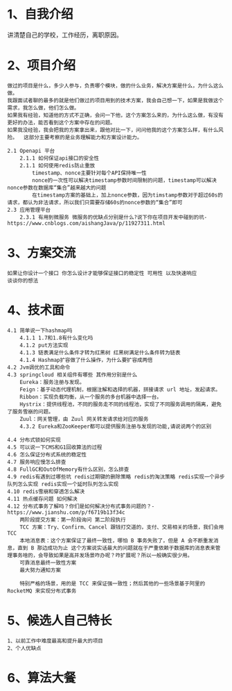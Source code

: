# 1、自我介绍
   
   讲清楚自己的学校，工作经历，离职原因。

# 2、项目介绍

    做过的项目是什么，多少人参与，负责哪个模块，做的什么业务，解决方案是什么，为什么这么做。  
    我跟面试者聊的最多的就是他们做过的项目用到的技术方案，我会自己想一下，如果是我做这个需求，我怎么做，他们怎么做。  
    如果我有经验，知道他的方式不正确，会问一下他，这个方案怎么来的，为什么这么做，有没有更好的办法，能否看到这个方案中存在的问题。  
    如果我没经验，我会把我的方案拿出来，跟他对比一下，问问他我的这个方案怎么样，有什么风险。  这部分主要考察的是业务理解能力和方案设计能力。
    
    2.1 Openapi 平台
        2.1.1 如何保证api接口的安全性
        2.1.1 如何使用redis防止重放
            timestamp、nonce主要针对每个API保持唯一性
            nonce的一次性可以解决timestamp参数时间限制的问题，timestamp可以解决nonce参数在数据库“集合”越来越大的问题
            在timestamp方案的基础上，加上nonce参数，因为timstamp参数对于超过60s的请求，都认为非法请求，所以我们只需要存储60s的nonce参数的“集合”即可
    2.3 应用管理平台
        2.3.1 有用到微服务 微服务的优缺点分别是什么?说下你在项目开发中碰到的坑-https://www.cnblogs.com/aishangJava/p/11927311.html

# 3、方案交流
    
    如果让你设计一个接口 你怎么设计才能够保证接口的稳定性 可用性 以及快速响应 
    谈谈你的想法
    

# 4、技术面

    4.1 简单说一下hashmap吗
        4.1.1 1.7和1.8有什么变化吗
        4.1.2 put方法实现
        4.1.3 链表满足什么条件才转为红黑树 红黑树满足什么条件转为链表 
        4.1.4 Hashmap扩容做了什么操作，为什么要扩容成两倍
    4.2 Jvm调优的工具和命令
    4.3 springcloud 相关组件有哪些 其作用分别是什么
        Eureka：服务注册与发现。
        Feign：基于动态代理机制，根据注解和选择的机器，拼接请求 url 地址，发起请求。
        Ribbon：实现负载均衡，从一个服务的多台机器中选择一台。
        Hystrix：提供线程池，不同的服务走不同的线程池，实现了不同服务调用的隔离，避免了服务雪崩的问题。
        Zuul：网关管理，由 Zuul 网关转发请求给对应的服务
        4.3.2 Eureka和ZooKeeper都可以提供服务注册与发现的功能,请说说两个的区别
        
    4.4 分布式锁如何实现
    4.5 可以说一下CMS和G1回收算法的过程
    4.6 怎么保证分布式系统的稳定性
    4.7 服务响应慢怎么排查
    4.8 FullGC和OutOfMemory有什么区别，怎么排查
    4.9 redis有遇到过哪些坑 redis过期键的删除策略 redis的淘汰策略 redis实现一个异步队列怎么实现 redis实现一个延时队列怎么实现
    4.10 redis雪崩和穿透怎么解决
    4.11 热点缓存问题 如何解决
    4.12 分布式事务了解吗？你们是如何解决分布式事务问题的？-https://www.jianshu.com/p/f6719b13f34c
        两阶段提交方案：第一阶段询问 第二阶段执行
        TCC 方案：Try、Confirm、Cancel 跟钱打交道的，支付、交易相关的场景，我们会用 TCC
        本地消息表：这个方案保证了最终一致性，哪怕 B 事务失败了，但是 A 会不断重发消息，直到 B 那边成功为止 这个方案说实话最大的问题就在于严重依赖于数据库的消息表来管理事务啥的，会导致如果是高并发场景咋办呢？咋扩展呢？所以一般确实很少用。
        可靠消息最终一致性方案
        最大努力通知方案
        
        特别严格的场景，用的是 TCC 来保证强一致性；然后其他的一些场景基于阿里的 RocketMQ 来实现分布式事务
    

# 5、候选人自己特长

    1、以前工作中难度最高和提升最大的项目
    2、个人优缺点
    
# 6、算法大餐